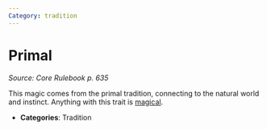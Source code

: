 ```yaml
---
Category: tradition
---
```

# Primal  
*Source: Core Rulebook p. 635*  

This magic comes from the primal tradition, connecting to the natural world and instinct. Anything with this trait is [magical](magical.md).

- **Categories**: Tradition